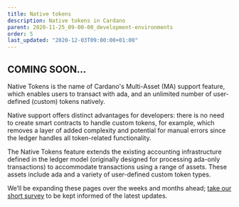 ```yaml
---
title: Native tokens
description: Native tokens in Cardano
parent: 2020-11-25_09-00-00_development-environments
order: 5
last_updated: "2020-12-03T09:00:00+01:00"
---
```

## COMING SOON...

Native Tokens is the name of Cardano's Multi-Asset (MA) support feature, which enables users to transact with ada, and an unlimited number of user-defined (custom) tokens natively.

Native support offers distinct advantages for developers: there is no need to create smart contracts to handle custom tokens, for example, which removes a layer of added complexity and potential for manual errors since the ledger handles all token-related functionality.

The Native Tokens feature extends the existing accounting infrastructure defined in the ledger model (originally designed for processing ada-only transactions) to accommodate transactions using a range of assets. These assets include ada and a variety of user-defined custom token types.

We’ll be expanding these pages over the weeks and months ahead; [take our short survey](https://input-output.typeform.com/c/OJsf0XcD) to be kept informed of the latest updates.
